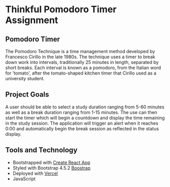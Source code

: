 # Thinkful Pomodoro Timer Assignment

## Pomodoro Timer
The Pomodoro Technique is a time management method developed by Francesco Cirillo in the late 1980s.
The technique uses a timer to break down work into intervals, traditionally 25 minutes in length, separated by short breaks. Each interval is known as a pomodoro, from the Italian word for 'tomato', after the tomato-shaped kitchen timer that Cirillo used as a university student.

## Project Goals
A user should be able to select a study duration ranging from 5-60 minutes as well as a break duration ranging from 1-15 minutes. 
The use can then start the timer which will begin a countdown and display the time remaining in the study session. 
The application will trigger an alert when it reaches 0:00 and automatically begin the break session as reflected in the status display. 

## Tools and Technology
* Bootstrapped with [Create React App](https://github.com/facebook/create-react-app)
* Styled with Bootstrap 4.5.2 [Boostrap](https://getbootstrap.com/docs/4.5/getting-started/introduction/)
* Deployed with [Vercel](https://vercel.com/)
* JavaScript
